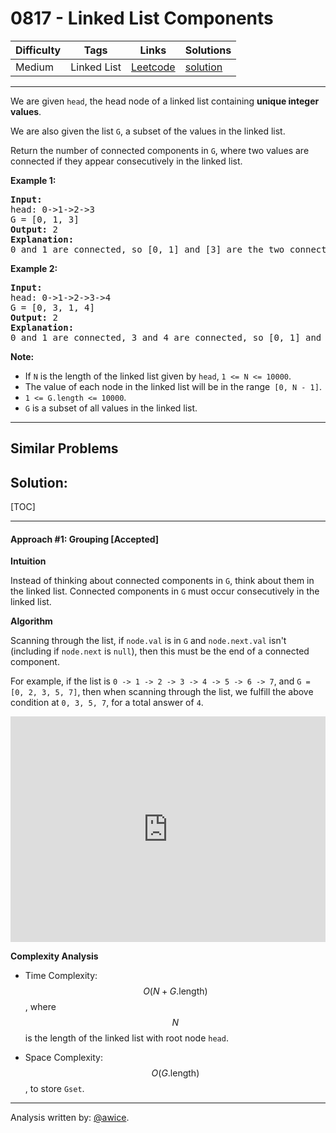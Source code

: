 # 0817 - Linked List Components

Difficulty  | Tags | Links | Solutions
----------- | ---- | ----- | -----
Medium | Linked List | [Leetcode](https://leetcode.com/problems/linked-list-components) | [solution](https://leetcode.com/problems/linked-list-components/solution/)


-----------

<p>We are given&nbsp;<code>head</code>,&nbsp;the head node of a linked list containing&nbsp;<strong>unique integer values</strong>.</p>

<p>We are also given the list&nbsp;<code>G</code>, a subset of the values in the linked list.</p>

<p>Return the number of connected components in <code>G</code>, where two values are connected if they appear consecutively in the linked list.</p>

<p><strong>Example 1:</strong></p>

<pre>
<strong>Input:</strong> 
head: 0-&gt;1-&gt;2-&gt;3
G = [0, 1, 3]
<strong>Output:</strong> 2
<strong>Explanation:</strong> 
0 and 1 are connected, so [0, 1] and [3] are the two connected components.
</pre>

<p><strong>Example 2:</strong></p>

<pre>
<strong>Input:</strong> 
head: 0-&gt;1-&gt;2-&gt;3-&gt;4
G = [0, 3, 1, 4]
<strong>Output:</strong> 2
<strong>Explanation:</strong> 
0 and 1 are connected, 3 and 4 are connected, so [0, 1] and [3, 4] are the two connected components.
</pre>

<p><strong>Note: </strong></p>

<ul>
	<li>If&nbsp;<code>N</code>&nbsp;is the&nbsp;length of the linked list given by&nbsp;<code>head</code>,&nbsp;<code>1 &lt;= N &lt;= 10000</code>.</li>
	<li>The value of each node in the linked list will be in the range<code> [0, N - 1]</code>.</li>
	<li><code>1 &lt;= G.length &lt;= 10000</code>.</li>
	<li><code>G</code> is a subset of all values in the linked list.</li>
</ul>


-----------


## Similar Problems




## Solution:

[TOC]

---
#### Approach #1: Grouping [Accepted]

**Intuition**

Instead of thinking about connected components in `G`, think about them in the linked list.  Connected components in `G` must occur consecutively in the linked list.

**Algorithm**

Scanning through the list, if `node.val` is in `G` and `node.next.val` isn't (including if `node.next` is `null`), then this must be the end of a connected component.

For example, if the list is `0 -> 1 -> 2 -> 3 -> 4 -> 5 -> 6 -> 7`, and `G = [0, 2, 3, 5, 7]`, then when scanning through the list, we fulfill the above condition at `0, 3, 5, 7`, for a total answer of `4`.

<iframe src="https://leetcode.com/playground/V3u2LbFe/shared" frameBorder="0" width="100%" height="361" name="V3u2LbFe"></iframe>

**Complexity Analysis**

* Time Complexity:  $$O(N + G\text{.length})$$, where $$N$$ is the length of the linked list with root node `head`.

* Space Complexity: $$O(G\text{.length})$$, to store `Gset`.

---

Analysis written by: [@awice](https://leetcode.com/awice).
